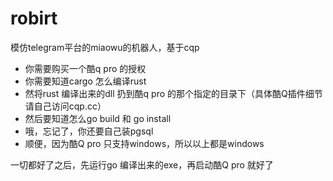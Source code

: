 # robirt
模仿telegram平台的miaowu的机器人，基于cqp

* 你需要购买一个酷q pro 的授权
* 你需要知道cargo 怎么编译rust
* 然将rust 编译出来的dll 扔到酷q pro 的那个指定的目录下（具体酷Q插件细节请自己访问cqp.cc）
* 然后要知道怎么go build 和 go install
* 哦，忘记了，你还要自己装pgsql
* 顺便，因为酷Q pro 只支持windows，所以以上都是windows

一切都好了之后，先运行go 编译出来的exe，再启动酷Q pro 就好了
